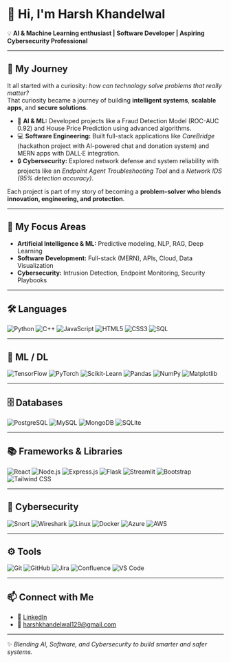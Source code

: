 # 👋 Hi, I'm Harsh Khandelwal  

💡 **AI & Machine Learning enthusiast | Software Developer | Aspiring Cybersecurity Professional**  

---

## 🚀 My Journey  

It all started with a curiosity: *how can technology solve problems that really matter?*  
That curiosity became a journey of building **intelligent systems**, **scalable apps**, and **secure solutions**.  

- 🔬 **AI & ML:** Developed projects like a Fraud Detection Model (ROC-AUC 0.92) and House Price Prediction using advanced algorithms.  
- 💻 **Software Engineering:** Built full-stack applications like *CareBridge* (hackathon project with AI-powered chat and donation system) and MERN apps with DALL·E integration.  
- 🔒 **Cybersecurity:** Explored network defense and system reliability with projects like an *Endpoint Agent Troubleshooting Tool* and a *Network IDS (95% detection accuracy)*.  

Each project is part of my story of becoming a **problem-solver who blends innovation, engineering, and protection**.  

---

## 🎯 My Focus Areas  

- **Artificial Intelligence & ML:** Predictive modeling, NLP, RAG, Deep Learning  
- **Software Development:** Full-stack (MERN), APIs, Cloud, Data Visualization  
- **Cybersecurity:** Intrusion Detection, Endpoint Monitoring, Security Playbooks  

---

## 🛠️ Languages  

![Python](https://img.shields.io/badge/Python-3776AB?style=for-the-badge&logo=python&logoColor=white) ![C++](https://img.shields.io/badge/C++-00599C?style=for-the-badge&logo=cplusplus&logoColor=white) ![JavaScript](https://img.shields.io/badge/JavaScript-F7DF1E?style=for-the-badge&logo=javascript&logoColor=black) ![HTML5](https://img.shields.io/badge/HTML5-E34F26?style=for-the-badge&logo=html5&logoColor=white) ![CSS3](https://img.shields.io/badge/CSS3-1572B6?style=for-the-badge&logo=css3&logoColor=white) ![SQL](https://img.shields.io/badge/SQL-003B57?style=for-the-badge&logo=postgresql&logoColor=white)  

---

## 🤖 ML / DL  

![TensorFlow](https://img.shields.io/badge/TensorFlow-FF6F00?style=for-the-badge&logo=tensorflow&logoColor=white) ![PyTorch](https://img.shields.io/badge/PyTorch-EE4C2C?style=for-the-badge&logo=pytorch&logoColor=white) ![Scikit-Learn](https://img.shields.io/badge/Scikit--Learn-F7931E?style=for-the-badge&logo=scikitlearn&logoColor=white) ![Pandas](https://img.shields.io/badge/Pandas-150458?style=for-the-badge&logo=pandas&logoColor=white) ![NumPy](https://img.shields.io/badge/Numpy-013243?style=for-the-badge&logo=numpy&logoColor=white) ![Matplotlib](https://img.shields.io/badge/Matplotlib-11557c?style=for-the-badge&logo=plotly&logoColor=white)  

---

## 🗄️ Databases  

![PostgreSQL](https://img.shields.io/badge/PostgreSQL-336791?style=for-the-badge&logo=postgresql&logoColor=white) ![MySQL](https://img.shields.io/badge/MySQL-4479A1?style=for-the-badge&logo=mysql&logoColor=white) ![MongoDB](https://img.shields.io/badge/MongoDB-47A248?style=for-the-badge&logo=mongodb&logoColor=white) ![SQLite](https://img.shields.io/badge/SQLite-07405E?style=for-the-badge&logo=sqlite&logoColor=white)  

---

## 📚 Frameworks & Libraries  

![React](https://img.shields.io/badge/React-20232A?style=for-the-badge&logo=react&logoColor=61DAFB) ![Node.js](https://img.shields.io/badge/Node.js-43853D?style=for-the-badge&logo=node-dot-js&logoColor=white) ![Express.js](https://img.shields.io/badge/Express.js-404D59?style=for-the-badge) ![Flask](https://img.shields.io/badge/Flask-000000?style=for-the-badge&logo=flask&logoColor=white) ![Streamlit](https://img.shields.io/badge/Streamlit-FF4B4B?style=for-the-badge&logo=streamlit&logoColor=white) ![Bootstrap](https://img.shields.io/badge/Bootstrap-563D7C?style=for-the-badge&logo=bootstrap&logoColor=white) ![Tailwind CSS](https://img.shields.io/badge/TailwindCSS-06B6D4?style=for-the-badge&logo=tailwindcss&logoColor=white)  

---

## 🔐 Cybersecurity  

![Snort](https://img.shields.io/badge/Snort-E34F26?style=for-the-badge&logo=snort&logoColor=white) ![Wireshark](https://img.shields.io/badge/Wireshark-1679A7?style=for-the-badge&logo=wireshark&logoColor=white) ![Linux](https://img.shields.io/badge/Linux-FCC624?style=for-the-badge&logo=linux&logoColor=black) ![Docker](https://img.shields.io/badge/Docker-2496ED?style=for-the-badge&logo=docker&logoColor=white) ![Azure](https://img.shields.io/badge/Azure-0078D4?style=for-the-badge&logo=microsoftazure&logoColor=white) ![AWS](https://img.shields.io/badge/AWS-232F3E?style=for-the-badge&logo=amazonaws&logoColor=white)  

---

## ⚙️ Tools  

![Git](https://img.shields.io/badge/Git-F05032?style=for-the-badge&logo=git&logoColor=white) ![GitHub](https://img.shields.io/badge/GitHub-181717?style=for-the-badge&logo=github&logoColor=white) ![Jira](https://img.shields.io/badge/Jira-0052CC?style=for-the-badge&logo=jira&logoColor=white) ![Confluence](https://img.shields.io/badge/Confluence-172B4D?style=for-the-badge&logo=confluence&logoColor=white) ![VS Code](https://img.shields.io/badge/VSCode-007ACC?style=for-the-badge&logo=visualstudiocode&logoColor=white)  

---

## 📫 Connect with Me  

- 💼 [LinkedIn](https://www.linkedin.com/in/harsh-khandelwal-993212295/)
- 📧 harshkhandelwal129@gmail.com  

---

✨ *Blending AI, Software, and Cybersecurity to build smarter and safer systems.*  
